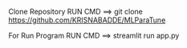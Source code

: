 Clone Repository
RUN CMD ==> git clone https://github.com/KRISNABADDE/MLParaTune

For Run Program
RUN CMD ==> streamlit run app.py
